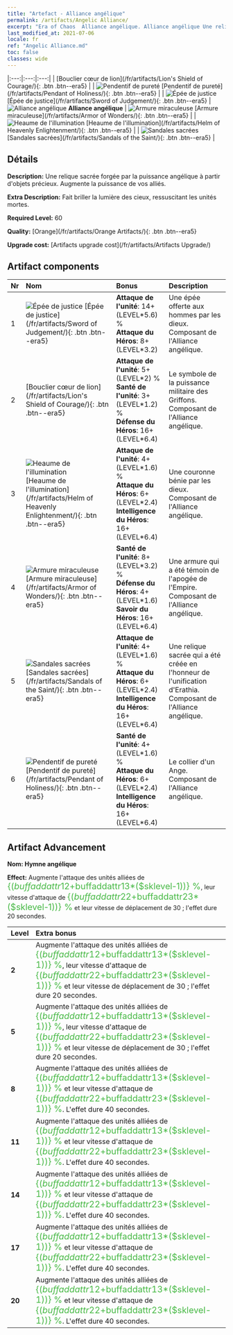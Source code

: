 ```yaml
---
title: "Artefact - Alliance angélique"
permalink: /artifacts/Angelic Alliance/
excerpt: "Era of Chaos  Alliance angélique. Alliance angélique Une relique sacrée forgée par la puissance angélique à partir d'objets précieux. Augmente la puissance de vos alliés."
last_modified_at: 2021-07-06
locale: fr
ref: "Angelic Alliance.md"
toc: false
classes: wide
---
```


  |:---:|:---:|:---:| 
  |  [Bouclier cœur de lion](/fr/artifacts/Lion's Shield of Courage/){: .btn .btn--era5} |   | ![Pendentif de pureté](/images/t/artifact_40416.png) [Pendentif de pureté](/fr/artifacts/Pendant of Holiness/){: .btn .btn--era5} | 
  | ![Épée de justice](/images/t/artifact_40411.png) [Épée de justice](/fr/artifacts/Sword of Judgement/){: .btn .btn--era5} | ![Alliance angélique](/images/t/icon_artifact_41.png) **Alliance angélique** | ![Armure miraculeuse](/images/t/artifact_40414.png) [Armure miraculeuse](/fr/artifacts/Armor of Wonders/){: .btn .btn--era5} | 
  | ![Heaume de l'illumination](/images/t/artifact_40413.png) [Heaume de l'illumination](/fr/artifacts/Helm of Heavenly Enlightenment/){: .btn .btn--era5} |   | ![Sandales sacrées](/images/t/artifact_40415.png) [Sandales sacrées](/fr/artifacts/Sandals of the Saint/){: .btn .btn--era5} | 


## Détails

 **Description:** Une relique sacrée forgée par la puissance angélique à partir d'objets précieux. Augmente la puissance de vos alliés.

 **Extra Description:** Fait briller la lumière des cieux, ressuscitant les unités mortes.

 **Required Level:** 60

 **Quality:** [Orange](/fr/artifacts/Orange Artifacts/){: .btn .btn--era5}

 **Upgrade cost:** [Artifacts upgrade cost](/fr/artifacts/Artifacts Upgrade/)



## Artifact components

  | Nr |    Nom    |   Bonus | Description | 
  |:---|:-----------|:--------|:------------| 
  | 1 | ![Épée de justice](/images/t/artifact_40411.png) [Épée de justice](/fr/artifacts/Sword of Judgement/){: .btn .btn--era5} | **Attaque de l'unité**: 14+(LEVEL\*5.6) %<br/>**Attaque du Héros**: 8+(LEVEL\*3.2) | Une épée offerte aux hommes par les dieux. Composant de l'Alliance angélique. | 
  | 2 | [Bouclier cœur de lion](/fr/artifacts/Lion's Shield of Courage/){: .btn .btn--era5} | **Attaque de l'unité**: 5+(LEVEL\*2) %<br/>**Santé de l'unité**: 3+(LEVEL\*1.2) %<br/>**Défense du Héros**: 16+(LEVEL\*6.4) | Le symbole de la puissance militaire des Griffons. Composant de l'Alliance angélique. | 
  | 3 | ![Heaume de l'illumination](/images/t/artifact_40413.png) [Heaume de l'illumination](/fr/artifacts/Helm of Heavenly Enlightenment/){: .btn .btn--era5} | **Attaque de l'unité**: 4+(LEVEL\*1.6) %<br/>**Attaque du Héros**: 6+(LEVEL\*2.4)<br/>**Intelligence du Héros**: 16+(LEVEL\*6.4) | Une couronne bénie par les dieux. Composant de l'Alliance angélique. | 
  | 4 | ![Armure miraculeuse](/images/t/artifact_40414.png) [Armure miraculeuse](/fr/artifacts/Armor of Wonders/){: .btn .btn--era5} | **Santé de l'unité**: 8+(LEVEL\*3.2) %<br/>**Défense du Héros**: 4+(LEVEL\*1.6)<br/>**Savoir du Héros**: 16+(LEVEL\*6.4) | Une armure qui a été témoin de l'apogée de l'Empire. Composant de l'Alliance angélique. | 
  | 5 | ![Sandales sacrées](/images/t/artifact_40415.png) [Sandales sacrées](/fr/artifacts/Sandals of the Saint/){: .btn .btn--era5} | **Attaque de l'unité**: 4+(LEVEL\*1.6) %<br/>**Attaque du Héros**: 6+(LEVEL\*2.4)<br/>**Intelligence du Héros**: 16+(LEVEL\*6.4) | Une relique sacrée qui a été créée en l'honneur de l'unification d'Erathia. Composant de l'Alliance angélique. | 
  | 6 | ![Pendentif de pureté](/images/t/artifact_40416.png) [Pendentif de pureté](/fr/artifacts/Pendant of Holiness/){: .btn .btn--era5} | **Santé de l'unité**: 4+(LEVEL\*1.6) %<br/>**Attaque du Héros**: 6+(LEVEL\*2.4)<br/>**Intelligence du Héros**: 16+(LEVEL\*6.4) | Le collier d'un Ange. Composant de l'Alliance angélique. | 


## Artifact Advancement

 **Nom: Hymne angélique**

 **Effect:** Augmente l'attaque des unités alliées de <span style="color: #48b946;font-size:20px">{($buffaddattr12+$buffaddattr13*($sklevel-1))} %</span>, leur vitesse d'attaque de <span style="color: #48b946;font-size:20px">{($buffaddattr22+$buffaddattr23*($sklevel-1))} %</span> et leur vitesse de déplacement de 30 ; l'effet dure 20 secondes.

  |  Level  |    Extra bonus  | 
  |:--------|:----------------| 
  | **2** | Augmente l'attaque des unités alliées de <span style="color: #48b946;font-size:20px">{($buffaddattr12+$buffaddattr13*($sklevel-1))} %</span>, leur vitesse d'attaque de <span style="color: #48b946;font-size:20px">{($buffaddattr22+$buffaddattr23*($sklevel-1))} %</span> et leur vitesse de déplacement de 30 ; l'effet dure 20 secondes. | 
  | **5** | Augmente l'attaque des unités alliées de <span style="color: #48b946;font-size:20px">{($buffaddattr12+$buffaddattr13*($sklevel-1))} %</span>, leur vitesse d'attaque de <span style="color: #48b946;font-size:20px">{($buffaddattr22+$buffaddattr23*($sklevel-1))} %</span> et leur vitesse de déplacement de 30 ; l'effet dure 20 secondes. | 
  | **8** | Augmente l'attaque des unités alliées de <span style="color: #48b946;font-size:20px">{($buffaddattr12+$buffaddattr13*($sklevel-1))} %</span> et leur vitesse d'attaque de <span style="color: #48b946;font-size:20px">{($buffaddattr22+$buffaddattr23*($sklevel-1))} %</span>. L'effet dure 40 secondes. | 
  | **11** | Augmente l'attaque des unités alliées de <span style="color: #48b946;font-size:20px">{($buffaddattr12+$buffaddattr13*($sklevel-1))} %</span> et leur vitesse d'attaque de <span style="color: #48b946;font-size:20px">{($buffaddattr22+$buffaddattr23*($sklevel-1))} %</span>. L'effet dure 40 secondes. | 
  | **14** | Augmente l'attaque des unités alliées de <span style="color: #48b946;font-size:20px">{($buffaddattr12+$buffaddattr13*($sklevel-1))} %</span> et leur vitesse d'attaque de <span style="color: #48b946;font-size:20px">{($buffaddattr22+$buffaddattr23*($sklevel-1))} %</span>. L'effet dure 40 secondes. | 
  | **17** | Augmente l'attaque des unités alliées de <span style="color: #48b946;font-size:20px">{($buffaddattr12+$buffaddattr13*($sklevel-1))} %</span> et leur vitesse d'attaque de <span style="color: #48b946;font-size:20px">{($buffaddattr22+$buffaddattr23*($sklevel-1))} %</span>. L'effet dure 40 secondes. | 
  | **20** | Augmente l'attaque des unités alliées de <span style="color: #48b946;font-size:20px">{($buffaddattr12+$buffaddattr13*($sklevel-1))} %</span> et leur vitesse d'attaque de <span style="color: #48b946;font-size:20px">{($buffaddattr22+$buffaddattr23*($sklevel-1))} %</span>. L'effet dure 40 secondes. | 
